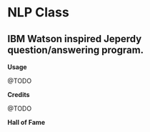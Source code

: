NLP Class  
=====================
IBM Watson inspired Jeperdy question/answering program.
--------------

**Usage**

@TODO

**Credits**

@TODO

**Hall of Fame**
